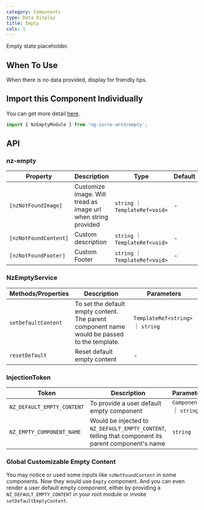 ```yaml
---
category: Components
type: Data Display
title: Empty
cols: 1
---
```


Empty state placeholder.

## When To Use

When there is no data provided, display for friendly tips.

## Import this Component Individually

You can get more detail [here](/docs/getting-started/en#import-a-component-individually).

```ts
import { NzEmptyModule } from 'ng-zorro-antd/empty';
```

## API

### nz-empty

| Property | Description | Type | Default |
| -------- | ----------- | ---- | ------- |
| `[nzNotFoundImage]` | Customize image. Will tread as image url when string provided | `string` ｜ `TemplateRef<void>` | - |
| `[nzNotFoundContent]` | Custom description | `string` ｜ `TemplateRef<void>` | - |
| `[nzNotFoundFooter]` | Custom Footer | `string` ｜ `TemplateRef<void>` | - |

### NzEmptyService

| Methods/Properties | Description | Parameters |
| -------- | ----------- | ---- |
| `setDefaultContent` | To set the default empty content. The parent component name would be passed to the template. | `TemplateRef<string>` ｜ `string` |
| `resetDefault` | Reset default empty content | - |

### InjectionToken

| Token | Description | Parameters |
| ----- | --- | ---- |
| `NZ_DEFAULT_EMPTY_CONTENT` | To provide a user default empty component | `Component` ｜ `string` |
| `NZ_EMPTY_COMPONENT_NAME` | Would be injected to `NZ_DEFAULT_EMPTY_CONTENT`, telling that component its parent component's name | `string` |

### Global Customizable Empty Content

You may notice or used some inputs like `nzNotFoundContent` in some components. Now they would use `Empty` component. And you can even render a user default empty component, either by providing a `NZ_DEFAULT_EMPTY_CONTENT` in your root module or invoke `setDefaultEmptyContent`.

